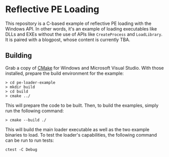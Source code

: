 # Reflective PE Loading

This repository is a C-based example of reflective PE loading with the Windows API.
In other words, it's an example of loading executables like DLLs and EXEs without the
use of APIs like `CreateProcess` and `LoadLibrary`. It is paired with a blogpost,
whose content is currently TBA.

## Building

Grab a copy of [CMake](https://cmake.org) for Windows and Microsoft Visual Studio.
With those installed, prepare the build environment for the example:

```
> cd pe-loader-example
> mkdir build
> cd build
> cmake ../
```

This will prepare the code to be built. Then, to build the examples, simply run the
following command:

```
> cmake --build ./
```

This will build the main loader executable as well as the two example binaries to
load. To test the loader's capabilities, the following command can be run to run
tests:

```
ctest -C Debug
```
